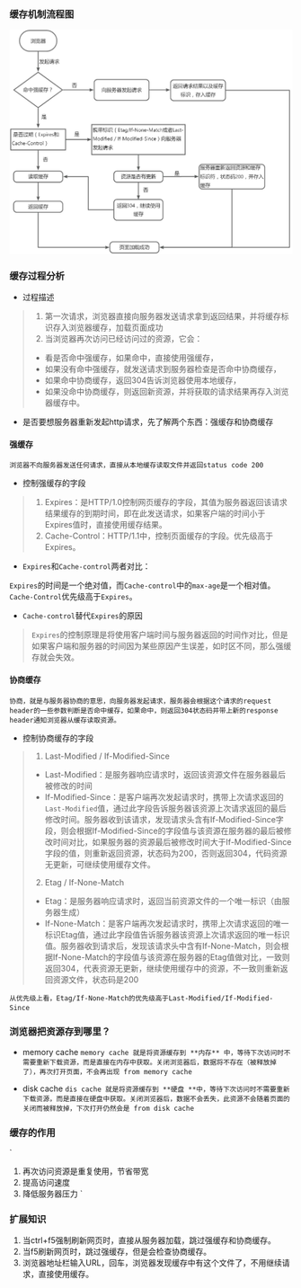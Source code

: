 ### 缓存机制流程图
![流程图](./imgs/yuque_mind.jpeg)

### 缓存过程分析

- 过程描述
> 1. 第一次请求，浏览器直接向服务器发送请求拿到返回结果，并将缓存标识存入浏览器缓存，加载页面成功
> 2. 当浏览器再次访问已经访问过的资源，它会：
> - 看是否命中强缓存，如果命中，直接使用强缓存，
> - 如果没有命中强缓存，就发送请求到服务器检查是否命中协商缓存，
> - 如果命中协商缓存，返回304告诉浏览器使用本地缓存，
> - 如果没命中协商缓存，则返回新资源，并将获取的请求结果再存入浏览器缓存中。

- 是否要想服务器重新发起http请求，先了解两个东西：强缓存和协商缓存

#### 强缓存
`浏览器不向服务器发送任何请求，直接从本地缓存读取文件并返回status code 200`

- 控制强缓存的字段
> 1. Expires：是HTTP/1.0控制网页缓存的字段，其值为服务器返回该请求结果缓存的到期时间，即在此发送请求，如果客户端的时间小于Expires值时，直接使用缓存结果。
> 2. Cache-Control：HTTP/1.1中，控制页面缓存的字段。优先级高于Expires。

- `Expires`和`Cache-control`两者对比：

`Expires`的时间是一个绝对值，而`Cache-control`中的`max-age`是一个相对值。`Cache-Control`优先级高于`Expires`。

- `Cache-control`替代`Expires`的原因
> `Expires`的控制原理是将使用客户端时间与服务器返回的时间作对比，但是如果客户端和服务器的时间因为某些原因产生误差，如时区不同，那么强缓存就会失效。


#### 协商缓存
`
协商，就是与服务器协商的意思，向服务器发起请求，服务器会根据这个请求的request header的一些参数判断是否命中缓存，如果命中，则返回304状态码并带上新的response header通知浏览器从缓存读取资源。
`

- 控制协商缓存的字段
> 1. Last-Modified / If-Modified-Since
> - Last-Modified：是服务器响应请求时，返回该资源文件在服务器最后被修改的时间
> - If-Modified-Since：是客户端再次发起请求时，携带上次请求返回的`Last-Modified`值，通过此字段告诉服务器该资源上次请求返回的最后修改时间。服务器收到该请求，发现请求头含有If-Modified-Since字段，则会根据If-Modified-Since的字段值与该资源在服务器的最后被修改时间对比，如果服务器的资源最后被修改时间大于If-Modified-Since字段的值，则重新返回资源，状态码为200，否则返回304，代码资源无更新，可继续使用缓存文件。
> 2. Etag / If-None-Match
> - Etag：是服务器响应请求时，返回当前资源文件的一个唯一标识（由服务器生成）
> - If-None-Match：是客户端再次发起请求时，携带上次请求返回的唯一标识Etag值，通过此字段值告诉服务器该资源上次请求返回的唯一标识值。服务器收到请求后，发现该请求头中含有If-None-Match，则会根据If-None-Match的字段值与该资源在服务器的Etag值做对比，一致则返回304，代表资源无更新，继续使用缓存中的资源，不一致则重新返回资源文件，状态码是200

`
从优先级上看，Etag/If-None-Match的优先级高于Last-Modified/If-Modified-Since
`
### 浏览器把资源存到哪里？

- memory cache
`
memory cache 就是将资源缓存到 **内存** 中，等待下次访问时不需要重新下载资源，而是直接在内存中获取。关闭浏览器后，数据将不存在（被释放掉了），再次打开页面，不会再出现 from memory cache
`

- disk cache
`
dis cache 就是将资源缓存到 **硬盘 **中，等待下次访问时不需要重新下载资源，而是直接在硬盘中获取。关闭浏览器后，数据不会丢失，此资源不会随着页面的关闭而被释放掉，下次打开仍然会是 from disk cache
`
### 缓存的作用
`

1. 再次访问资源是重复使用，节省带宽
2. 提高访问速度
3. 降低服务器压力
`
### 扩展知识

1. 当ctrl+f5强制刷新网页时，直接从服务器加载，跳过强缓存和协商缓存。
2. 当f5刷新网页时，跳过强缓存，但是会检查协商缓存。
3. 浏览器地址栏输入URL，回车，浏览器发现缓存中有这个文件了，不用继续请求，直接使用缓存。
